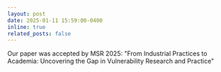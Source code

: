 ```yaml
---
layout: post
date: 2025-01-11 15:59:00-0400
inline: true
related_posts: false
---
```


Our paper was accepted by MSR 2025: "From Industrial Practices to Academia: Uncovering the Gap in Vulnerability Research and Practice"

